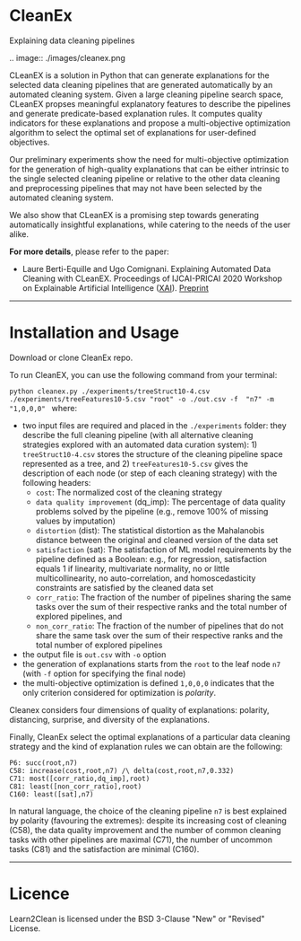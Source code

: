 # CleanEx
Explaining data cleaning pipelines

.. image:: ./images/cleanex.png

CLeanEX is a solution in Python that can generate explanations for the selected data cleaning pipelines that are generated automatically by an automated cleaning system. Given a large cleaning pipeline search space, CLeanEX propses meaningful explanatory features to describe the pipelines and generate predicate-based explanation rules. 
It computes quality indicators for these explanations and propose a multi-objective optimization algorithm to select the optimal set of explanations for user-defined objectives. 

Our preliminary experiments show the need for multi-objective optimization for the generation of high-quality explanations that can be either intrinsic to the single selected cleaning pipeline or relative to the other data cleaning and preprocessing pipelines that may not have been selected by the automated cleaning system.

We also show that CLeanEX is a promising step towards generating automatically insightful explanations, while catering to the needs of the user alike.

**For more details**, please refer to the paper: 

- Laure Berti-Equille and Ugo Comignani. Explaining Automated Data Cleaning with CLeanEX. Proceedings of IJCAI-PRICAI 2020 Workshop on Explainable Artificial Intelligence ([XAI](https://sites.google.com/view/xai2020/)). [Preprint](https://drive.google.com/file/d/1s2N7SlxVptn96yfhLJiJnd5RW0JJlGC_/view)

--------------------------

Installation and Usage
=================

Download or clone CleanEx repo.

To run CleanEX, you can use the following command from your terminal:

``python cleanex.py ./experiments/treeStruct10-4.csv ./experiments/treeFeatures10-5.csv "root" -o ./out.csv -f  "n7" -m "1,0,0,0"
``
where:
* two input files are required and placed in the `./experiments` folder: they  describe the full cleaning pipeline (with all alternative cleaning strategies explored with an automated data curation system): 1) `treeStruct10-4.csv` stores the structure of the cleaning pipeline space represented as a tree, and 2) `treeFeatures10-5.csv` gives the description of each node (or step of each cleaning strategy) with the following headers:
    - `cost`: The normalized cost of the cleaning strategy
    - `data quality improvement` (dq_imp): The percentage of data quality problems solved by the pipeline (e.g., remove 100% of missing values by imputation)
    - `distortion` (dist): The statistical distortion as the Mahalanobis distance between the original and cleaned version of the data set
    - `satisfaction` (sat): The satisfaction of ML model requirements by the pipeline defined as a Boolean: e.g., for regression, satisfaction equals 1 if linearity, multivariate normality, no or little multicollinearity, no auto-correlation, and homoscedasticity constraints are satisfied by the cleaned data set
    - `corr_ratio`: The fraction of the number of pipelines sharing the same tasks over the sum of their respective ranks and the total number of explored pipelines, and
    - `non_corr_ratio`: The fraction of the number of pipelines that do not share the same task over the sum of their respective ranks and the total number of explored pipelines 
* the output file is `out.csv` with `-o` option
* the generation of explanations starts from the `root` to the leaf node `n7` (with `-f` option for specifying the final node) 
* the multi-objective optimization is defined  `1,0,0,0` indicates that the only criterion considered for optimization is *polarity*. 

Cleanex considers four dimensions of quality of explanations: polarity, distancing, surprise, and diversity of the explanations. 

Finally, CleanEx select the optimal explanations of a particular data cleaning strategy and the kind of explanation rules we can obtain are the following:
```
P6: succ(root,n7)
C58: increase(cost,root,n7) /\ delta(cost,root,n7,0.332)
C71: most([corr_ratio,dq_imp],root)
C81: least([non_corr_ratio],root)
C160: least([sat],n7)
```
In natural language, the choice of the cleaning pipeline `n7` is best explained by polarity (favouring the extremes): despite its increasing cost of cleaning (C58),  the data quality improvement and the number of common cleaning tasks with other pipelines are maximal (C71), the number of uncommon tasks (C81) and the satisfaction are  minimal (C160).


--------------------------

Licence
=================

Learn2Clean is licensed under the BSD 3-Clause "New" or "Revised" License.
